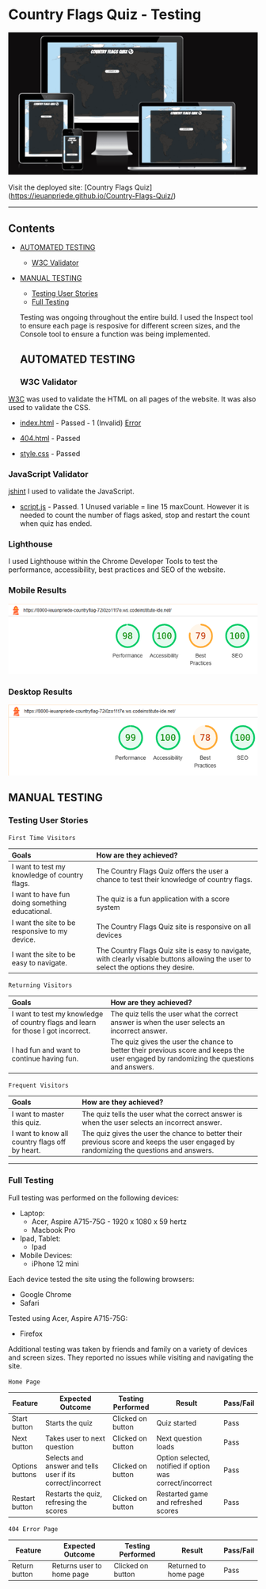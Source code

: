 # Country Flags Quiz - Testing

![The Quiz start screen on a variety of screen sizes](assets/images/home.png)

Visit the deployed site: [Country Flags Quiz] (https://ieuanpriede.github.io/Country-Flags-Quiz/)

- - -

## Contents

* [AUTOMATED TESTING](#automated-testing)
  * [W3C Validator](#w3c-validator)
* [MANUAL TESTING](#manual-testing)
  * [Testing User Stories](#testing-user-stories)
  * [Full Testing](#full-testing)  

  Testing was ongoing throughout the entire build. I used the Inspect tool to ensure each page is resposive for different screen sizes, and the Console tool to ensure a function was being implemented. 

   ## AUTOMATED TESTING

  ### W3C Validator

[W3C](https://validator.w3.org/) was used to validate the HTML on all pages of the website. It was also used to validate the CSS.

* [index.html](assets/images/html-test.png) - Passed - 1 (Invalid) [Error](assets/images/Image_src_error.png)
* [404.html](assets/images/404_test.png) - Passed

* [style.css](assets/images/css_test.png) - Passed

### JavaScript Validator

[jshint](https://jshint.com/) I used to validate the JavaScript.

* [script.js](assets/images/javascript_test.png) - Passed. 1 Unused variable = line 15 maxCount. However it is needed to count the number of flags asked, stop and restart the count when quiz has ended.

### Lighthouse

I used Lighthouse within the Chrome Developer Tools to test the performance, accessibility, best practices and SEO of the website.

### Mobile Results

![index.html](assets/images/iphone.png)

### Desktop Results 

![index.html](/assets/images/desktop.png)

## MANUAL TESTING

### Testing User Stories

`First Time Visitors`

| Goals | How are they achieved? |
| :--- | :--- |
| I want to test my knowledge of country flags. | The Country Flags Quiz offers the user a chance to test their knowledge of country flags. |
| I want to have fun doing something educational. | The quiz is a fun application with a score system |
| I want the site to be responsive to my device. | The Country Flags Quiz site is responsive on all devices |
| I want the site to be easy to navigate. | The Country Flags Quiz site is easy to navigate, with clearly visable buttons allowing the user to select the options they desire. |

`Returning Visitors`

|  Goals | How are they achieved? |
| :--- | :--- |
| I want to test my knowledge of country flags and learn for those I got incorrect. | The quiz tells the user what the correct answer is when the user selects an incorrect answer. |
| I had fun and want to continue having fun. | The quiz gives the user the chance to better their previous score and keeps the user engaged by randomizing the questions and answers. |

`Frequent Visitors`

| Goals | How are they achieved? |
| :--- | :--- |
| I want to master this quiz. | The quiz tells the user what the correct answer is when the user selects an incorrect answer. |
| I want to know all country flags off by heart. | The quiz gives the user the chance to better their previous score and keeps the user engaged by randomizing the questions and answers. |

- - -

### Full Testing

Full testing was performed on the following devices:

* Laptop:
  * Acer, Aspire A715-75G - 1920 x 1080 x 59 hertz
  * Macbook Pro
* Ipad, Tablet:
  * Ipad  
* Mobile Devices:
  * iPhone 12 mini
  

Each device tested the site using the following browsers:

* Google Chrome
* Safari

Tested using Acer, Aspire A715-75G:
* Firefox

Additional testing was taken by friends and family on a variety of devices and screen sizes. They reported no issues while visiting and navigating the site.

`Home Page`

| Feature | Expected Outcome | Testing Performed | Result | Pass/Fail |
| --- | --- | --- | --- | --- |
| Start button | Starts the quiz | Clicked on button | Quiz started | Pass |
| Next button | Takes user to next question | Clicked on button | Next question loads | Pass |
| Options buttons | Selects and answer and tells user if its correct/incorrect | Clicked on button | Option selected, notified if option was correct/incorrect | Pass |
| Restart button | Restarts the quiz, refresing the scores | Clicked on button | Restarted game and refreshed scores | Pass |

`404 Error Page`

| Feature | Expected Outcome | Testing Performed | Result | Pass/Fail |
| --- | --- | --- | --- | --- |
| Return button | Returns user to home page | Clicked on button | Returned to home page | Pass |